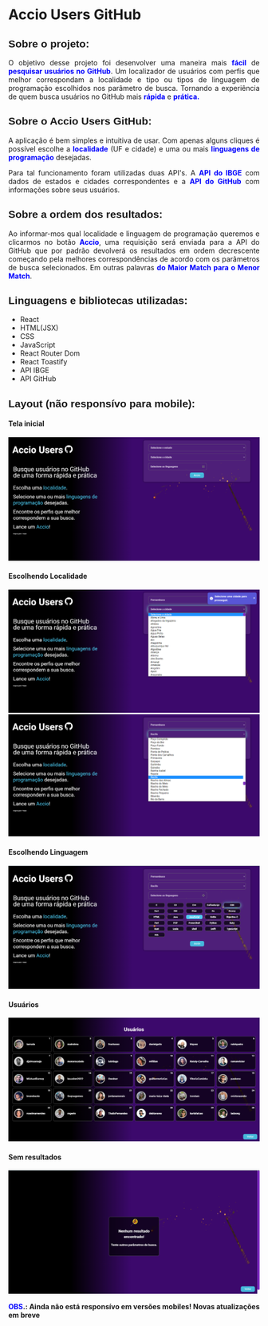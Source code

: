 <h1>Accio Users GitHub</h1>

<h2 style="font-family: sans-serif;">Sobre o projeto:</h2>

<p style="text-align: justify;">
    O objetivo desse projeto foi desenvolver uma maneira mais <strong style="color: blue;">fácil</strong> de <strong style="color: blue;">pesquisar usuários no GitHub</strong>. Um localizador de usuários com perfis que melhor correspondam a localidade e tipo ou tipos de linguagem de programação escolhidos nos parâmetro de busca. Tornando a experiência de quem busca usuários no GitHub mais <strong style="color: blue;">rápida</strong> e <strong style="color: blue;">prática.</strong>
</p>

<h2 style="font-family: sans-serif;">Sobre o Accio Users GitHub:</h2>

<p style="text-align: justify;">
  A aplicação é bem simples e intuitiva de usar. Com apenas alguns cliques é possível escolhe a <strong style="color: blue;">localidade</strong> (UF e cidade) e uma ou mais <strong style="color: blue;">linguagens de programação</strong> desejadas.
</p>

<p style="text-align: justify;">
  Para tal funcionamento foram utilizadas duas API's. A <strong style="color: blue;">API do IBGE</strong> com dados de estados e cidades correspondentes e a <strong style="color: blue;">API do GitHub</strong>  com informações sobre seus usuários.
</p>

<h2 style="font-family: sans-serif;">Sobre a ordem dos resultados:</h2>

<p style="text-align: justify;">
  Ao informar-mos qual localidade e linguagem de programação queremos e clicarmos no botão <strong style="color: blue;">Accio</strong>, uma requisição será enviada para a API do GitHub que por padrão devolverá os resultados em ordem decrescente começando pela melhores correspondências de acordo com os parâmetros de busca selecionados. Em outras palavras 
  <strong style="color: blue;">do Maior Match para o Menor Match</strong>.
</p>


<h2 style="font-family: sans-serif;">Linguagens e bibliotecas utilizadas:</h2>

<ul>
    <li>React</li>
    <li>HTML(JSX)</li>
    <li>CSS</li>
    <li>JavaScript</li>
    <li>React Router Dom</li>
    <li>React Toastify</li>
    <li>API IBGE</li>
    <li>API GitHub</li>
</ul>

<h2 style="font-family: sans-serif;">Layout (não responsívo para mobile):</h2>

<h4>Tela inicial</h4>
<img src="./src/images/home-screen.png" alt="Escolhendo Palpites">

<h4>Escolhendo Localidade</h4>
<img src="./src/images/choosing-locale-toast.png" alt="Escolhendo Palpites">

<img src="./src/images/choosing-locale.png" alt="Escolhendo Palpites">

<h4>Escolhendo Linguagem</h4>
<img src="./src/images/choosing-languages.png" alt="Escolhendo Palpites">

<h4>Usuários</h4>
<img src="./src/images/users.png" alt="Escolhendo Palpites">

<h4>Sem resultados</h4>
<img src="./src/images/no-results.png" alt="Escolhendo Palpites">

<p style="text-align: justify;">
 <b><strong style="color: blue;">OBS</strong>.: Ainda não está responsívo em versões mobiles! Novas atualizações em breve</b>
</p>
